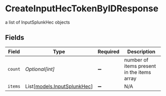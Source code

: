 # CreateInputHecTokenByIDResponse

a list of InputSplunkHec objects


## Fields

| Field                                                      | Type                                                       | Required                                                   | Description                                                |
| ---------------------------------------------------------- | ---------------------------------------------------------- | ---------------------------------------------------------- | ---------------------------------------------------------- |
| `count`                                                    | *Optional[int]*                                            | :heavy_minus_sign:                                         | number of items present in the items array                 |
| `items`                                                    | List[[models.InputSplunkHec](../models/inputsplunkhec.md)] | :heavy_minus_sign:                                         | N/A                                                        |